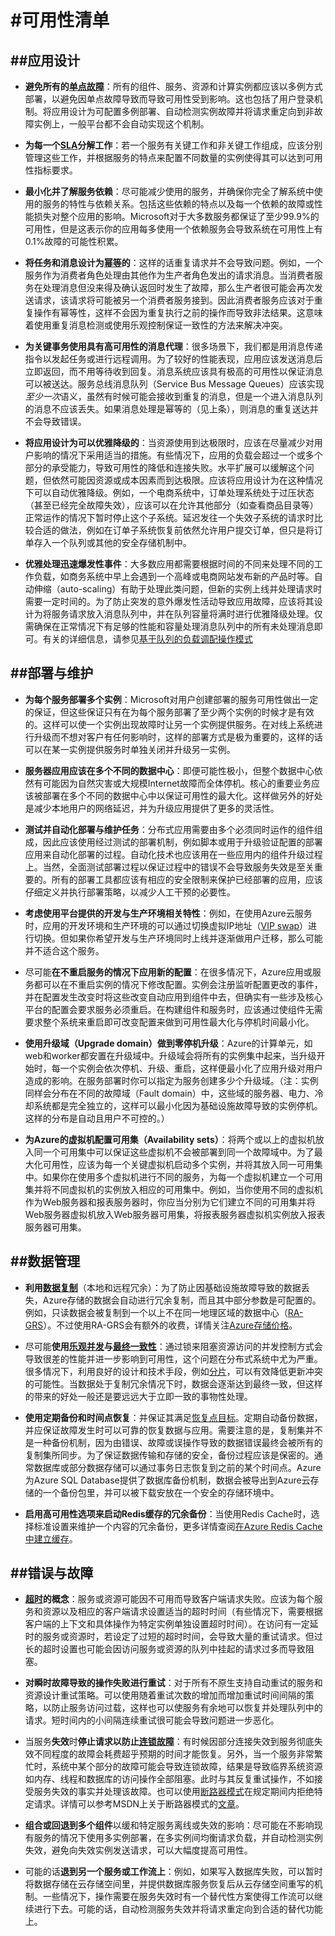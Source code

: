 #可用性清单
===

##应用设计
---

* **避免所有的[单点故障](https://en.wikipedia.org/wiki/Single_point_of_failure)**：所有的组件、服务、资源和计算实例都应该以多例方式部署，以避免因单点故障导致而导致可用性受到影响。这也包括了用户登录机制。将应用设计为可配置多例部署、自动检测实例故障并将请求重定向到非故障实例上，一般平台都不会自动实现这个机制。

* **为每一个[SLA](https://en.wikipedia.org/wiki/End-user_license_agreement)分解工作**：若一个服务有关键工作和非关键工作组成，应该分别管理这些工作，并根据服务的特点来配置不同数量的实例使得其可以达到可用性指标要求。

* **最小化并了解服务依赖**：尽可能减少使用的服务，并确保你完全了解系统中使用的服务的特性与依赖关系。包括这些依赖的特点以及每一个依赖的故障或性能损失对整个应用的影响。Microsoft对于大多数服务都保证了至少99.9%的可用性，但是这表示你的应用每多使用一个依赖服务会导致系统在可用性上有0.1%故障的可能性积累。

* **将任务和消息设计为[幂等](https://en.wikipedia.org/wiki/Idempotence)的**：这样的话重复请求并不会导致问题。例如，一个服务作为消费者角色处理由其他作为生产者角色发出的请求消息。当消费者服务在处理消息但没来得及确认返回时发生了故障，那么生产者很可能会再次发送请求，该请求将可能被另一个消费者服务接到。因此消费者服务应该对于重复操作有幂等性，这样不会因为重复执行之前的操作而导致非法结果。这意味着使用重复消息检测或使用乐观控制保证一致性的方法来解决冲突。

* **为关键事务使用具有高可用性的消息代理**：很多场景下，我们都是用消息传递指令以发起任务或进行远程调用。为了较好的性能表现，应用应该发送消息后立即返回，而不用等待收到回复。消息系统应该具有极高的可用性以保证消息可以被送达。服务总线消息队列（Service Bus Message Queues）应该实现*至少一次*语义，虽然有时候可能会接收到重复的消息，但是一个进入消息队列的消息不应该丢失。如果消息处理是幂等的（见上条），则消息的重复送达并不会导致错误。

* **将应用设计为可以优雅降级的**：当资源使用到达极限时，应该在尽量减少对用户影响的情况下采用适当的措施。有些情况下，应用的负载会超过一个或多个部分的承受能力，导致可用性的降低和连接失败。水平扩展可以缓解这个问题，但依然可能因资源或成本因素而到达极限。应该将应用设计为在这种情况下可以自动优雅降级。例如，一个电商系统中，订单处理系统处于过压状态（甚至已经完全故障失效），应该可以在允许其他部分（如查看商品目录等）正常运作的情况下暂时停止这个子系统。延迟发往一个失效子系统的请求时比较合适的做法，例如在订单子系统恢复前依然允许用户提交订单，但只是将订单存入一个队列或其他的安全存储机制中。

* **优雅处理迅速爆发性事件**：大多数应用都需要根据时间的不同来处理不同的工作负载，如商务系统中早上会遇到一个高峰或电商网站发布新的产品时等。自动伸缩（auto-scaling）有助于处理此类问题，但新的实例上线并处理请求时需要一定时间的。为了防止突发的意外爆发性活动导致应用故障，应该将其设计为将服务请求放入消息队列中，并在队列容量将满时进行优雅降级处理。仅需确保在正常情况下有足够的性能和容量处理消息队列中的所有未处理消息即可。有关的详细信息，请参见[基于队列的负载调配操作模式]()

##部署与维护
---

* **为每个服务部署多个实例**：Microsoft对用户创建部署的服务可用性做出一定的保证，但这些保证只有在为每个服务部署了至少两个实例的时候才是有效的。这样可以使一个实例出现故障时让另一个实例提供服务。在对线上系统进行升级而不想对客户有任何影响时，这样的部署方式是极为重要的，这样的话可以在某一实例提供服务时单独关闭并升级另一实例。

* **服务器应用应该在多个不同的数据中心**：即便可能性极小，但整个数据中心依然有可能因为自然灾害或大规模Internet故障而全体停机。核心的重要业务应该被部署在多个不同的数据中心中以保证可用性的最大化。这样做另外的好处是减少本地用户的网络延迟，并为升级应用提供了更多的灵活性。

* **测试并自动化部署与维护任务**：分布式应用需要由多个必须同时运作的组件组成，因此应该使用经过测试的部署机制，例如脚本或用于升级验证配置的部署应用来自动化部署的过程。自动化技术也应该用在一些应用内的组件升级过程上。当然，全面测试部署过程以保证过程中的错误不会导致服务失效是至关重要的。所有的部署工具都应该有相应的安全限制来保护已经部署的应用，应该仔细定义并执行部署策略，以减少人工干预的必要性。

* **考虑使用平台提供的开发与生产环境相关特性**：例如，在使用Azure云服务时，应用的开发环境和生产环境的可以通过切换虚拟IP地址（[VIP swap]()）进行切换。但如果你希望开发与生产环境同时上线并逐渐做用户迁移，那么可能并不适合这个服务。

* 尽可能**在不重启服务的情况下应用新的配置**：在很多情况下，Azure应用或服务都可以在不重启实例的情况下修改配置。实例会注册监听配置更改的事件，并在配置发生改变时将这些改变自动应用到组件中去，但确实有一些涉及核心平台的配置会要求服务必须重启。在构建组件和服务时，应该通过使组件无需要求整个系统来重启即可改变配置来做到可用性最大化与停机时间最小化。

* **使用升级域（Upgrade domain）做到零停机升级**：Azure的计算单元，如web和worker都安置在升级域中。升级域会将所有的实例集中起来，当升级开始时，每一个实例会依次停机、升级、重启，这样便最小化了应用升级对用户造成的影响。在服务部署时你可以指定为服务创建多少个升级域。（注：实例同样会分布在不同的故障域（Fault domain）中，这些域的服务器、电力、冷却系统都是完全独立的，这样可以最小化因为基础设施故障导致的实例停机。这样的分布是自动且用户不可控的。）

* **为Azure的虚拟机配置可用集（Availability sets）**：将两个或以上的虚拟机放入同一个可用集中可以保证这些虚拟机不会被部署到同一个故障域中。为了最大化可用性，应该为每一个关键虚拟机启动多个实例，并将其放入同一可用集中。如果你在使用多个虚拟机进行不同的服务，为每一个虚拟机建立一个可用集并将不同虚拟机的实例放入相应的可用集中。例如，当你使用不同的虚拟机作为Web服务器和报表服务器时，你应当分别为它们建立不同的可用集并将Web服务器虚拟机放入Web服务器可用集，将报表服务器虚拟机实例放入报表服务器可用集。

##数据管理
---

* **利用[数据复制](https://en.wikipedia.org/wiki/Replication_(computing))**（本地和远程冗余）：为了防止因基础设施故障导致的数据丢失，Azure存储的数据会自动进行冗余复制，而且其中部分参数是可配置的。例如，只读数据会被复制到一个以上不在同一地理区域的数据中心（[RA-GRS]()）。不过使用RA-GRS会有额外的收费，详情关注[Azure存储价格]()。

* 尽可能**使用[乐观并发](https://en.wikipedia.org/wiki/Optimistic_concurrency_control)与[最终一致性](https://en.wikipedia.org/wiki/Eventual_consistency)**：通过锁来阻塞资源访问的并发控制方式会导致很差的性能并进一步影响到可用性，这个问题在分布式系统中尤为严重。很多情况下，利用良好的设计和技术手段，例如[分片](https://en.wikipedia.org/wiki/Partition_(database))，可以有效降低更新冲突的可能性。当数据处于复制冗余情况下时，数据会逐渐达到最终一致，但这样的带来的好处一般还是要远远大于立即一致的事物性处理。

* **使用定期备份和时间点恢复**：并保证其满足[恢复点目标](https://en.wikipedia.org/wiki/Recovery_point_objective)。定期自动备份数据，并应保证故障发生时可以可靠的恢复数据与应用。需要注意的是，复制集并不是一种备份机制，因为由错误、故障或误操作导致的数据错误最终会被所有的复制集所同步。为了保证数据传输和存储的安全，备份过程应该是保密的。通常数据库或部分数据存储可以通过事务日志恢复到之前的某个时间点。Azure为Azure SQL Database提供了数据库备份机制，数据会被导出到Azure云存储的一个备份包里，并可以被下载安放在一个安全的存储环境中。

* **启用高可用性选项来启动Redis缓存的冗余备份**：当使用Redis Cache时，选择标准设置来维护一个内容的冗余备份，更多详情查阅[在Azure Redis Cache中建立缓存]()。

##错误与故障
---

* **[超时](https://en.wikipedia.org/wiki/Timeout_(computing))的概念**：服务或资源可能因不可用而导致客户端请求失败。应该为每个服务和资源以及相应的客户端请求设置适当的超时时间（有些情况下，需要根据客户端的上下文和具体操作为特定实例单独设置超时时间）。在访问有一定延时的服务或资源时，若设定了过短的超时时间，会导致大量的重试请求。但过长的超时设置也可能会因访问服务或资源的队列中挂起的请求过多而导致阻塞。

* **对瞬时故障导致的操作失败进行重试**：对于所有不原生支持自动重试的服务和资源设计重试策略。可以使用随着重试次数的增加而增加重试时间间隔的策略，以防止服务访问过载，这样也可以使服务有余地可以恢复并处理队列中的请求。短时间内的小间隔连续重试很可能会导致问题进一步恶化。

* 当服务**失效**时**停止请求以防止[连锁故障](https://en.wikipedia.org/wiki/Cascading_failure)**：有时候因部分连接失效到服务彻底失效不同程度的故障会耗费超乎预期的时间才能恢复。另外，当一个服务非常繁忙时，系统中某个部分的故障可能会导致连锁故障，结果是导致临界系统资源如内存、线程和数据库的访问操作全部阻塞。此时与其反复重试操作，不如接受服务失效的事实并处理该故障。也可以使用[断路器模式](https://en.wikipedia.org/wiki/Circuit_breaker_design_pattern)在规定期间内拒绝特定请求。详情可以参考MSDN上关于断路器模式的[文章](https://msdn.microsoft.com/library/dn589784.aspx)。

* **组合或回退到多个组件**以缓和特定服务离线或失效的影响：尽可能在不影响现有服务的情况下使用多实例部署，在多实例间均衡请求负载，并自动检测实例失效，避免向失效实例发送请求，可以大幅度提高可用性。

* 可能的话**退到另一个服务或工作流上**：例如，如果写入数据库失败，可以暂时将数据存储在云存储空间里，并提供数据库服务恢复后从云存储空间重写的机制。一些情况下，操作需要在服务失效时有一个替代性方案使得工作流可以继续进行下去。可能的话，自动检测服务失效并将请求重定向到合适的替代功能上。














